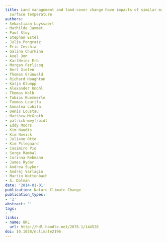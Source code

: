 ```yaml
---
title: Land management and land-cover change have impacts of similar magnitude on
  surface temperature
authors:
- Sebastiaan Luyssaert
- Mathilde Jammet
- Paul Stoy
- Stephan Estel
- Julia Pongratz
- Eric Ceschia
- Galina Churkina
- Axel Don
- KarlHeinz Erb
- Morgan Ferlicoq
- Bert Gielen
- Thomas Grünwald
- Richard Houghton
- Katja Klumpp
- Alexander Knohl
- Thomas Kolb
- Tobias Kuemmerle
- Tuomas Laurila
- Annalea Lohila
- Denis Loustau
- Matthew McGrath
- patrick-meyfroidt
- Eddy Moors
- Kim Naudts
- Kim Novick
- Juliane Otto
- Kim Pilegaard
- Casimiro Pio
- Serge Rambal
- Corinna Rebmann
- James Ryder
- Andrew Suyker
- Andrej Varlagin
- Martin Wattenbach
- A. Dolman
date: '2014-01-01'
publication: Nature Climate Change
publication_types:
- '2'
abstract: ''
tags:
- ''
links:
- name: URL
  url: http://hdl.handle.net/2078.1/144528
doi: 10.1038/nclimate2196
---
```

